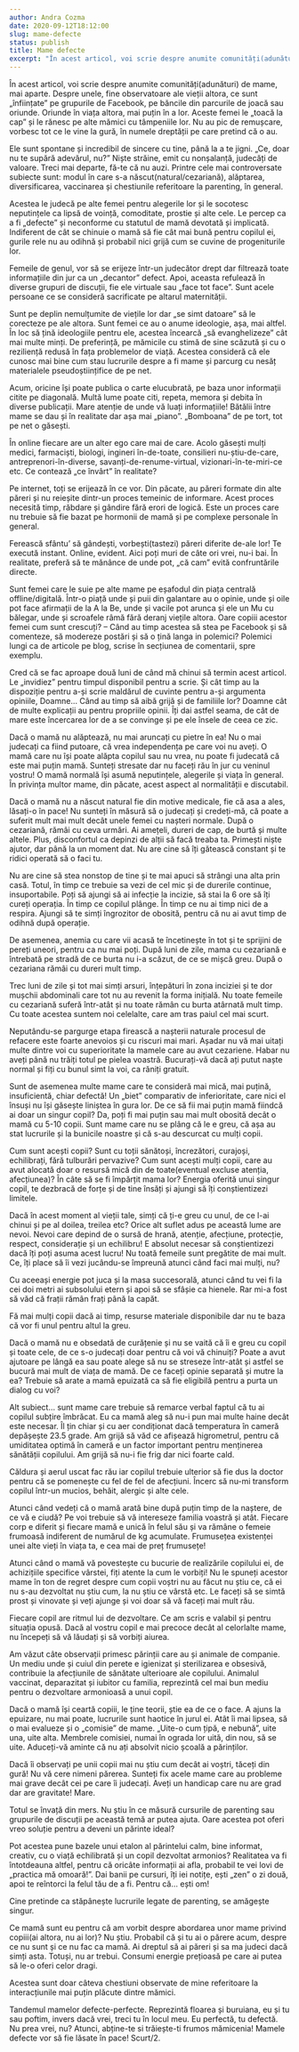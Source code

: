 ```yaml
---
author: Andra Cozma
date: 2020-09-12T18:12:00
slug: mame-defecte
status: publish
title: Mame defecte
excerpt: "În acest articol, voi scrie despre anumite comunități(adunături) de mame, mai aparte. Despre unele, fine observatoare ale vieții altora, ce  "
---
```

În acest articol, voi scrie despre anumite comunități(adunături) de mame, mai aparte. Despre unele, fine observatoare ale vieții altora, ce sunt „înființate” pe grupurile de Facebook, pe băncile din parcurile de joacă sau oriunde. Oriunde în viața altora, mai puțin în a lor. Aceste femei le „toacă la cap” și le rănesc pe alte mămici cu tâmpeniile lor. Nu au pic de remușcare, vorbesc tot ce le vine la gură, în numele dreptății pe care pretind că o au.

Ele sunt spontane și incredibil de sincere cu tine, până la a te jigni. „Ce, doar nu te supără adevărul, nu?” Niște străine, emit cu nonșalanță, judecăți de valoare. Treci mai departe, fă-te că nu auzi. Printre cele mai controversate subiecte sunt: modul în care s-a născut(natural/cezariană), alăptarea, diversificarea, vaccinarea și chestiunile referitoare la parenting, în general.

Acestea le judecă pe alte femei pentru alegerile lor și le socotesc neputințele ca lipsă de voință, comoditate, prostie și alte cele. Le percep ca a fi „defecte” și neconforme cu statutul de mamă devotată și implicată. Indiferent de cât se chinuie o mamă să fie cât mai bună pentru copilul ei, gurile rele nu au odihnă și probabil nici grijă cum se cuvine de progeniturile lor.

Femeile de genul, vor să se erijeze într-un judecător drept dar filtrează toate informațiile din jur ca un „decantor” defect. Apoi, aceasta refulează în diverse grupuri de discuții, fie ele virtuale sau „face tot face”. Sunt acele persoane ce se consideră sacrificate pe altarul maternității.

Sunt pe deplin nemulțumite de viețile lor dar „se simt datoare” să le corecteze pe ale altora. Sunt femei ce au o anume ideologie, așa, mai altfel. În loc să țină ideologiile pentru ele, acestea încearcă „să evanghelizeze” cât mai multe minți. De preferință, pe mămicile cu stimă de sine scăzută și cu o reziliență redusă în fața problemelor de viață. Acestea consideră că ele cunosc mai bine cum stau lucrurile despre a fi mame și parcurg cu nesăț materialele pseudoștiințifice de pe net.

Acum, oricine își poate publica o carte elucubrată, pe baza unor informații citite pe diagonală. Multă lume poate citi, repeta, memora și debita în diverse publicații. Mare atenție de unde vă luați informațiile! Bătălii între mame se dau și în realitate dar așa mai „piano”. „Bomboana” de pe tort, tot pe net o găsești.

În online fiecare are un alter ego care mai de care. Acolo găsești mulți medici, farmaciști, biologi, ingineri în-de-toate, consilieri nu-știu-de-care, antreprenori-în-diverse, savanți-de-renume-virtual, vizionari-în-te-miri-ce etc. Ce contează „ce învârt” în realitate?

Pe internet, toți se erijează în ce vor. Din păcate, au păreri formate din alte păreri și nu reieșite dintr-un proces temeinic de informare. Acest proces necesită timp, răbdare și gândire fără erori de logică. Este un proces care nu trebuie să fie bazat pe hormonii de mamă și pe complexe personale în general.

Ferească sfântu’ să gândești, vorbești(tastezi) păreri diferite de-ale lor! Te execută instant. Online, evident. Aici poți muri de câte ori vrei, nu-i bai. În realitate, preferă să te mănânce de unde pot, „că cam” evită confruntările directe.

Sunt femei care le suie pe alte mame pe eșafodul din piața centrală offline/digitală. Într-o piață unde și puii din galantare au o opinie, unde și oile pot face afirmații de la A la Be, unde și vacile pot arunca și ele un Mu cu bălegar, unde și scroafele râmă fără deranj viețile altora. Oare copiii acestor femei cum sunt crescuți? – Când au timp acestea să stea pe Facebook și să comenteze, să modereze postări și să o țină langa in polemici? Polemici lungi ca de articole pe blog, scrise în secțiunea de comentarii, spre exemplu.

Cred că se fac aproape două luni de când mă chinui să termin acest articol. Le „invidiez” pentru timpul disponibil pentru a scrie. Și cât timp au la dispoziție pentru a-și scrie maldărul de cuvinte pentru a-și argumenta opiniile, Doamne… Când au timp să aibă grijă și de familiile lor? Doamne cât de multe explicații au pentru propriile opinii. Îți dai astfel seama, de cât de mare este încercarea lor de a se convinge și pe ele însele de ceea ce zic.

Dacă o mamă nu alăptează, nu mai aruncați cu pietre în ea! Nu o mai judecați ca fiind putoare, că vrea independența pe care voi nu aveți. O mamă care nu își poate alăpta copilul sau nu vrea, nu poate fi judecată că este mai puțin mamă. Sunteți stresate dar nu faceți rău în jur cu veninul vostru! O mamă normală își asumă neputințele, alegerile și viața în general. În privința multor mame, din păcate, acest aspect al normalității e discutabil.

Dacă o mamă nu a născut natural fie din motive medicale, fie că asa a ales, lăsați-o în pace! Nu sunteți în măsură să o judecați și credeți-mă, că poate a suferit mult mai mult decât unele femei cu nașteri normale. După o cezariană, rămâi cu ceva urmări. Ai amețeli, dureri de cap, de burtă și multe altele. Plus, disconfortul ca depinzi de alții să facă treaba ta. Primești niște ajutor, dar până la un moment dat. Nu are cine să îți gătească constant și te ridici operată să o faci tu.

Nu are cine să stea nonstop de tine și te mai apuci să strângi una alta prin casă. Totul, în timp ce trebuie sa vezi de cel mic și de durerile continue, insuportabile. Poți să ajungi să ai infecție la incizie, să stai la 6 ore să îți cureți operația. În timp ce copilul plânge. În timp ce nu ai timp nici de a respira. Ajungi să te simți îngrozitor de obosită, pentru că nu ai avut timp de odihnă după operație.

De asemenea, anemia cu care vii acasă te încetinește în tot și te sprijini de pereți uneori, pentru ca nu mai poți. După luni de zile, mama cu cezariană e întrebată pe stradă de ce burta nu i-a scăzut, de ce se mișcă greu. După o cezariana rămâi cu dureri mult timp.

Trec luni de zile și tot mai simți arsuri, înțepături în zona inciziei și te dor mușchii abdominali care tot nu au revenit la forma inițială. Nu toate femeile cu cezariană suferă într-atât și nu toate rămân cu burta atârnată mult timp. Cu toate acestea suntem noi celelalte, care am tras paiul cel mai scurt.

Neputându-se pargurge etapa firească a nașterii naturale procesul de refacere este foarte anevoios și cu riscuri mai mari. Așadar nu vă mai uitați multe dintre voi cu superioritate la mamele care au avut cezariene. Habar nu aveți până nu trăiți totul pe pielea voastră. Bucurați-vă dacă ați putut naște normal și fiți cu bunul simt la voi, ca răniți gratuit.

Sunt de asemenea multe mame care te consideră mai mică, mai puțină, insuficientă, chiar defectă! Un „biet” comparativ de inferioritate, care nici el însuși nu își găsește liniștea în gura lor. De ce să fii mai puțin mamă fiindcă ai doar un singur copil? Da, poți fi mai puțin sau mai mult obosită decât o mamă cu 5-10 copii. Sunt mame care nu se plâng că le e greu, că așa au stat lucrurile și la bunicile noastre și că s-au descurcat cu mulți copii.

Cum sunt acești copii? Sunt cu toții sănătoși, încrezători, curajoși, echilibrați, fără tulburări pervazive? Cum sunt acești mulți copii, care au avut alocată doar o resursă mică din de toate(eventual excluse atenția, afecțiunea)? În câte să se fi împărțit mama lor? Energia oferită unui singur copil, te dezbracă de forțe și de tine însăți și ajungi să îți conștientizezi limitele.

Dacă în acest moment al vieții tale, simți că ți-e greu cu unul, de ce l-ai chinui și pe al doilea, treilea etc? Orice alt suflet adus pe această lume are nevoi. Nevoi care depind de o sursă de hrană, atenție, afecțiune, protecție, respect, considerație și un echilibru! E absolut necesar să conștientizezi dacă îți poți asuma acest lucru! Nu toată femeile sunt pregătite de mai mult. Ce, îți place să îi vezi jucându-se împreună atunci când faci mai mulți, nu?

Cu aceeași energie pot juca și la masa succesorală, atunci când tu vei fi la cei doi metri ai subsolului etern și apoi să se sfâșie ca hienele. Rar mi-a fost să văd că frații rămân frați până la capăt.

Fă mai mulți copii dacă ai timp, resurse materiale disponibile dar nu te baza că vor fi unul pentru altul la greu.

Dacă o mamă nu e obsedată de curățenie și nu se vaită că îi e greu cu copil și toate cele, de ce s-o judecați doar pentru că voi vă chinuiți? Poate a avut ajutoare pe lângă ea sau poate alege să nu se streseze într-atât și astfel se bucură mai mult de viața de mamă. De ce faceți opinie separată și mutre la ea? Trebuie să arate a mamă epuizată ca să fie eligibilă pentru a purta un dialog cu voi?

Alt subiect… sunt mame care trebuie să remarce verbal faptul că tu ai copilul subțire îmbrăcat. Eu ca mamă aleg să nu-i pun mai multe haine decât este necesar. Îl țin chiar și cu aer condiționat dacă temperatura în cameră depășește 23.5 grade. Am grijă să văd ce afișează higrometrul, pentru că umiditatea optimă în cameră e un factor important pentru menținerea sănătății copilului. Am grijă să nu-i fie frig dar nici foarte cald.

Căldura și aerul uscat fac rău iar copilul trebuie ulterior să fie dus la doctor pentru că se pomenește cu fel de fel de afecțiuni. Încerc să nu-mi transform copilul într-un mucios, behăit, alergic și alte cele.

Atunci când vedeți că o mamă arată bine după puțin timp de la naștere, de ce vă e ciudă? Pe voi trebuie să vă intereseze familia voastră și atât. Fiecare corp e diferit și fiecare mamă e unică în felul său și va rămâne o femeie frumoasă indiferent de numărul de kg acumulate. Frumusețea existenței unei alte vieți în viața ta, e cea mai de preț frumusețe!

Atunci când o mamă vă povestește cu bucurie de realizările copilului ei, de achizițiile specifice vârstei, fiți atente la cum le vorbiți! Nu le spuneți acestor mame în ton de regret despre cum copii voștri nu au făcut nu știu ce, că ei nu s-au dezvoltat nu știu cum, la nu știu ce vârstă etc. Le faceți să se simtă prost și vinovate și veți ajunge și voi doar să vă faceți mai mult rău.

Fiecare copil are ritmul lui de dezvoltare. Ce am scris e valabil și pentru situația opusă. Dacă al vostru copil e mai precoce decât al celorlalte mame, nu începeți să vă lăudați și să vorbiți aiurea.

Am văzut câte observații primesc părinții care au și animale de companie. Un mediu unde și cuiul din perete e igienizat și sterilizarea e obsesivă, contribuie la afecțiunile de sănătate ulterioare ale copilului. Animalul vaccinat, deparazitat și iubitor cu familia, reprezintă cel mai bun mediu pentru o dezvoltare armonioasă a unui copil.

Dacă o mamă își ceartă copiii, le ține teorii, știe ea de ce o face. A ajuns la epuizare, nu mai poate, lucrurile sunt haotice în jurul ei. Atât îi mai lipsea, să o mai evalueze și o „comisie” de mame. „Uite-o cum țipă, e nebună”, uite una, uite alta. Membrele comisiei, numai în ograda lor uită, din nou, să se uite. Aduceți-vă aminte că nu ați absolvit nicio școală a părinților.

Dacă îi observați pe unii copii mai nu știu cum decât ai voștri, tăceți din gură! Nu vă cere nimeni părerea. Sunteți fix acele mame care au probleme mai grave decât cei pe care îi judecați. Aveți un handicap care nu are grad dar are gravitate! Mare.

Totul se învață din mers. Nu știu în ce măsură cursurile de parenting sau grupurile de discuții pe această temă ar putea ajuta. Oare acestea pot oferi vreo soluție pentru a deveni un părinte ideal?

Pot acestea pune bazele unui etalon al părintelui calm, bine informat, creativ, cu o viață echilibrată și un copil dezvoltat armonios? Realitatea va fi întotdeauna altfel, pentru că oricâte informații ai afla, probabil te vei lovi de „practica mă omoară!”. Dai banii pe cursuri, îți iei notițe, ești „zen” o zi două, apoi te reîntorci la felul tău de a fi. Pentru că… ești om!

Cine pretinde ca stăpânește lucrurile legate de parenting, se amăgește singur.

Ce mamă sunt eu pentru că am vorbit despre abordarea unor mame privind copiii(ai altora, nu ai lor)? Nu știu. Probabil că și tu ai o părere acum, despre ce nu sunt și ce nu fac ca mamă. Ai dreptul să ai păreri și sa ma judeci dacă simți asta. Totuși, nu ar trebui. Consumi energie prețioasă pe care ai putea să le-o oferi celor dragi.

Acestea sunt doar câteva chestiuni observate de mine referitoare la interacțiunile mai puțin plăcute dintre mămici.

Tandemul mamelor defecte-perfecte. Reprezintă floarea și buruiana, eu și tu sau poftim, invers dacă vrei, treci tu în locul meu. Eu perfectă, tu defectă. Nu prea vrei, nu? Atunci, abține-te si trăiește-ti frumos mămicenia! Mamele defecte vor să fie lăsate în pace! Scurt/2.
    